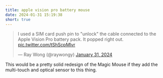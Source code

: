 ```yaml
---
title: apple vision pro battery mouse
date: 2024-01-31 15:19:38
short: true
---
```


<blockquote class="twitter-tweet"><p lang="en" dir="ltr">l used a SIM card push pin to &quot;unlock&quot; the cable connected to the Apple Vision Pro battery pack. It popped right out. <a href="https://t.co/tShScpMlvr">pic.twitter.com/tShScpMlvr</a></p>&mdash; Ray Wong (@raywongy) <a href="https://twitter.com/raywongy/status/1752787114071298255?ref_src=twsrc%5Etfw">January 31, 2024</a></blockquote> <script async src="https://platform.twitter.com/widgets.js" charset="utf-8"></script>

This would be a pretty solid redesign of the Magic Mouse if they add the multi-touch and optical sensor to this thing.
